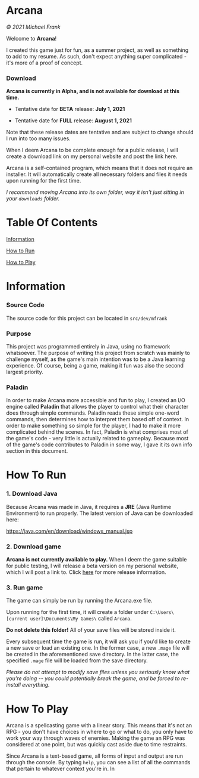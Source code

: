 # Arcana
_© 2021 Michael Frank_

Welcome to **Arcana**! 


I created this game just for fun, as a summer project, as well as something to add to my resume.
As such, don't expect anything super complicated - it's more of a proof of concept. 


### Download
**Arcana is currently in Alpha, and is not available for download at this time.**

- Tentative date for **BETA** release: **July 1, 2021**

- Tentative date for **FULL** release: **August 1, 2021**

Note that these release dates are tentative and are subject to change should I run into too many issues.


When I deem Arcana to be complete enough for a public release,
I will create a download link on my personal website and post the link here.

Arcana is a self-contained program, which means that it does not require
an installer. It will automatically create all necessary folders and files it needs upon
running for the first time. 

_I recommend moving Arcana into its own folder, 
way it isn't just sitting in your `downloads` folder._

# Table Of Contents

[Information](#Information)

[How to Run](#How-To-Run)

[How to Play](#How-To-Play)

# Information
### Source Code
The source code for this project can be located in `src/dev/mfrank`

### Purpose
This project was programmed entirely in Java, using no framework whatsoever. 
The purpose of writing this project from scratch was mainly to challenge myself, 
as the game's main intention was to be a Java learning experience. 
Of course, being a game, making it fun was also the second largest priority.

### Paladin
In order to make Arcana more accessible and fun to play, I created an I/O engine called **Paladin** 
that allows the player to control what their character does through simple commands. 
Paladin reads these simple one-word commands, then determines how to interpret them based off of context. 
In order to make something so simple for the player, I had to make it more complicated behind the scenes. 
In fact, Paladin is what comprises most of the game's code - very little is actually related to gameplay. 
Because most of the game's code contributes to Paladin in some way, I gave it its own info section in this document. 


# How To Run
### 1. Download Java

Because Arcana was made in Java, it requires a **JRE** (Java Runtime Environment) 
to run properly. The latest version of Java can be downloaded here: 

https://java.com/en/download/windows_manual.jsp

### 2. Download game 
**Arcana is not currently available to play.** When I deem the game suitable for public testing, 
I will release a beta version on my personal website, which I will post a link to. 
Click [here](#Arcana) for more release information.

### 3. Run game
The game can simply be run by running the Arcana.exe file. 

Upon running for the first time, it will create a folder under 
`C:\Users\[current user]\Documents\My Games\` called `Arcana`. 

**Do not delete this folder!**
All of your save files will be stored inside it.

Every subsequent time the game is run, it will ask you if you'd like to create a new save or load an existing one.
In the former case, a new `.mage` file will be created in the aforementioned save directory.
In the latter case, the specified `.mage` file will be loaded from the save directory.

_Please do not attempt to modify save files unless you seriously know what you're doing --
you could potentially break the game, and be forced to re-install everything._

# How To Play
Arcana is a spellcasting game with a linear story. This means that it's not an RPG - you don't
have choices in where to go or what to do, you only have to work your way through waves of enemies.
Making the game an RPG was considered at one point, but was quickly cast aside due to time restraints.

Since Arcana is a text-based game, all forms of input and output are run through the console.
By typing `help`, you can see a list of all the commands that pertain to whatever context you're in. 
In
